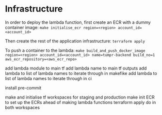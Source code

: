 # Infrastructure

In order to deploy the lambda function, first create an ECR with a dummy container image:
`make initialise_ecr region=<region> account_id=<account_id>`

Then create the rest of the application infrastructure:
`terraform apply`

To push a container to the lambda:
`make build_and_push_docker_image region=<region> account_id=<account_id> name=tumpr-backend build_no=1 aws_ecr_repository=<aws_ecr_repo>`

add lambda module to main tf
add lambda name to main tf outputs
add lambda to list of lambda names to iterate through in makefike
add lambda to list of lambda names to iterate through in ci

install pre-commit

make and initialise tf workspaces for staging and production
make init ECR to set up the ECRs ahead of making lambda functions
terraform apply
do in both workspaces
